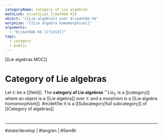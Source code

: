 ```yaml
---
categoryName: category of Lie algebras
mathLink: $\cat{Lie}_{\mathbb K}$
object: "[[Lie algebra]] over $\\mathbb K$"
morphism: "[[Lie algebra homomorphism]]"
arguments:
  - "$\\mathbb K$ [[field]]"
tags:
  - category
  - public
---
```

[[Lie algebras MOC]]
# Category of Lie algebras

Let $\mathbb{K}$ be a [[field]].
The **category of Lie algebras** $\cat{Lie}_{\mathbb K}$ is a [[category]] where
an object is a [[Lie algebra]] over $\mathbb K$
and a morphism is a [[Lie algebra homomorphism]]. #m/def/lie 
It is a [[Subcategory|full subcategory]] of [[Category of algebras]]

#
---
#state/develop | #lang/en | #SemBr

